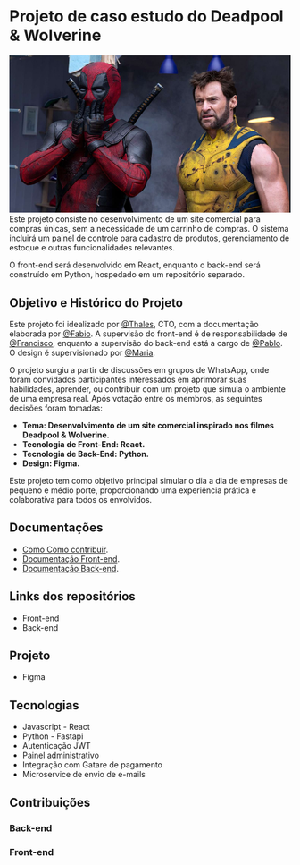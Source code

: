 # Projeto de caso estudo do Deadpool & Wolverine

![Imagem Deadpool e Wolverine](./assets/img/Deadpoolandwolverine-readme.png)
Este projeto consiste no desenvolvimento de um site comercial para compras únicas, sem a necessidade de um carrinho de compras. O sistema incluirá um painel de controle para cadastro de produtos, gerenciamento de estoque e outras funcionalidades relevantes.

O front-end será desenvolvido em React, enquanto o back-end será construído em Python, hospedado em um repositório separado.

## Objetivo e Histórico do Projeto

Este projeto foi idealizado por [@Thales](https://github.com/ThalesD-Oliveira), CTO, com a documentação elaborada por [@Fabio](https://github.com/fabiocasadossites). A supervisão do front-end é de responsabilidade de [@Francisco](https://github.com/Thesko27), enquanto a supervisão do back-end está a cargo de [@Pablo](). O design é supervisionado por [@Maria](https://github.com/MariaAmaroDesigner).

O projeto surgiu a partir de discussões em grupos de WhatsApp, onde foram convidados participantes interessados em aprimorar suas habilidades, aprender, ou contribuir com um projeto que simula o ambiente de uma empresa real. Após votação entre os membros, as seguintes decisões foram tomadas:

- <b>Tema: Desenvolvimento de um site comercial inspirado nos filmes Deadpool & Wolverine.</b>
- <b>Tecnologia de Front-End: React.</b>
- <b>Tecnologia de Back-End: Python.</b>
- <b>Design: Figma.</b>

Este projeto tem como objetivo principal simular o dia a dia de empresas de pequeno e médio porte, proporcionando uma experiência prática e colaborativa para todos os envolvidos.

## Documentações

- [Como Como contribuir](./assets/readme//como_contribuir.md).
- [Documentação Front-end](./assets/readme/frontend.md).
- [Documentação Back-end](./assets/readme/frontend.md).

## Links dos repositórios

- Front-end
- Back-end

## Projeto

- Figma

## Tecnologias

- Javascript - React
- Python - Fastapi
- Autenticação JWT
- Painel administrativo
- Integração com Gatare de pagamento
- Microservice de envio de e-mails

## Contribuições

### Back-end

### Front-end
